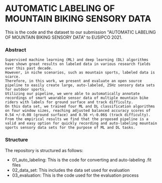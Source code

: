 # AUTOMATIC LABELING OF MOUNTAIN BIKING SENSORY DATA

This is the code and the dataset to our submission "AUTOMATIC LABELING OF MOUNTAIN BIKING SENSORY DATA" to EUSIPCO 2021.

### Abstract
```
Supervised machine learning (ML) and deep learning (DL) algorithms have shown great results on labeled data in various research fields over this past decade.
However, in niche scenarios, such as mountain sports, labeled data is scarce.
Therefore, in this work, we present and evaluate an open source pipeline to easily create large, auto-labeled, 25Hz sensory data sets for outdoor sports.
Utilizing our pipeline, we were able to automatically annotate recordings of smart wearable sensor data of multiple mountain bike riders with labels for ground surface and track difficulty.
On this data set, we trained four ML and DL classification algorithms on four window sizes, reaching adjusted balanced accuracy scores of 0.54 +/-0.08 (ground surface) and 0.56 +\-0.06$ (track difficulty).
From the empirical results we find that the proposed pipeline is a valid and easy option for quickly recording and auto-labeling mountain sports sensory data sets for the purpose of ML and DL tasks.
```

### Structure
The repository is structured as follows:
* 01_auto_labeling: This is the code for converting and auto-labeling .fit files
* 02_data_set: This includes the data set used for evaluation
* 03_evaluation: This is the code used for the evaluation process
